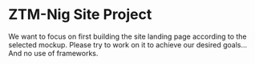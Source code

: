 # ZTM-Nig Site Project
We want to focus on first building the site landing page according to the selected mockup. Please try to work on it to achieve our desired goals...
And no use of frameworks.
